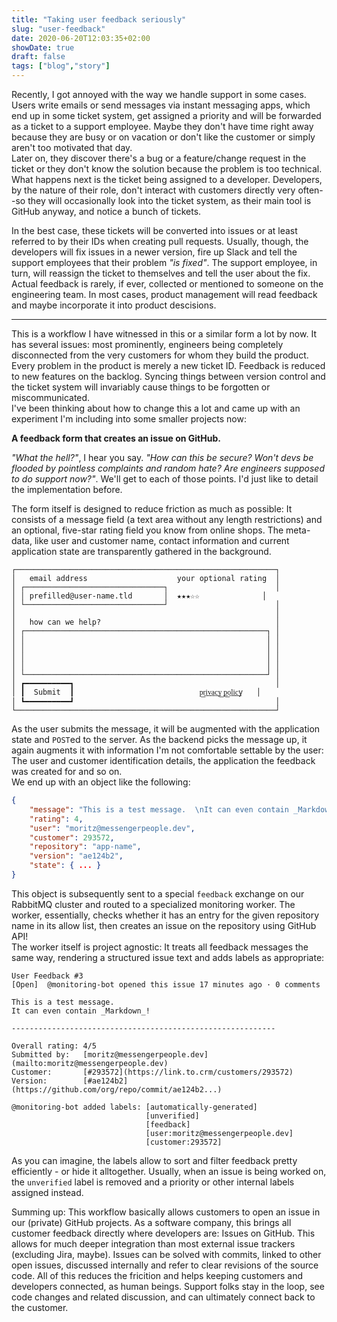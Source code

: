 ```yaml
---
title: "Taking user feedback seriously"
slug: "user-feedback"
date: 2020-06-20T12:03:35+02:00
showDate: true
draft: false
tags: ["blog","story"]
---
```


Recently, I got annoyed with the way we handle support in some cases. Users write emails or send messages via instant messaging apps, which end up in some ticket
system, get assigned a priority and will be forwarded as a ticket to a support employee. Maybe they don't have time right away because they are busy or on vacation 
or don't like the customer or simply aren't too motivated that day.  
Later on, they discover there's a bug or a feature/change request in the ticket or they don't know the solution because the problem is too technical. What happens 
next is the ticket being assigned to a developer. Developers, by the nature of their role, don't interact with customers directly very often--so they will 
occasionally look into the ticket system, as their main tool is GitHub anyway, and notice a bunch of tickets.

In the best case, these tickets will be converted into issues or at least referred to by their IDs when creating pull requests. Usually, though, the developers will
fix issues in a newer version, fire up Slack and tell the support employees that their problem _"is fixed"_. The support employee, in turn, will reassign the ticket
to themselves and tell the user about the fix.  
Actual feedback is rarely, if ever, collected or mentioned to someone on the engineering team. In most cases, product management will read feedback and maybe 
incorporate it into product descisions.

-----

This is a workflow I have witnessed in this or a similar form a lot by now. It has several issues: most prominently, engineers being completely disconnected from 
the very customers for whom they build the product. Every problem in the product is merely a new ticket ID. Feedback is reduced to new features on the backlog. 
Syncing things between version control and the ticket system will invariably cause things to be forgotten or miscommunicated.  
I've been thinking about how to change this a lot and came up with an experiment I'm including into some smaller projects now:

**A feedback form that creates an issue on GitHub.**

_"What the hell?"_, I hear you say. _"How can this be secure? Won't devs be flooded by pointless complaints and random hate? Are engineers supposed to do support 
now?"_. We'll get to each of those points. I'd just like to detail the implementation before.

The form itself is designed to reduce friction as much as possible: It consists of a message field (a text area without any length restrictions) and an optional,
five-star rating field you know from online shops. The meta-data, like user and customer name, contact information and current application state are transparently
gathered in the background.  

```
┌──────────────────────────────────────────────────────────┐
│   email address                    your optional rating  │
│ ┌───────────────────────────────┐                        │
│ │ prefilled@user-name.tld       │  ★★★☆☆              │
│ └───────────────────────────────┘                        │
│                                                          │
│   how can we help?                                       │
│ ┌──────────────────────────────────────────────────────┐ │
│ │                                                      │ │
│ │                                                      │ │
│ │                                                      │ │
│ │                                                      │ │
│ └──────────────────────────────────────────────────────┘ │
│ ┏━━━━━━━━━━┓                                             │
│ ┃  Submit  ┃                            p͟r͟i͟v͟a͟c͟y͟ ͟p͟o͟l͟i͟c͟y   │
│ ┗━━━━━━━━━━┛                                             │
└──────────────────────────────────────────────────────────┘
```

As the user submits the message, it will be augmented with the application state and `POST`ed to the server. As the backend picks the message up, it again augments
it with information I'm not comfortable settable by the user: The user and customer identification details, the application the feedback was created for and 
so on.  
We end up with an object like the following:
```json
{
    "message": "This is a test message.  \nIt can even contain _Markdown_!",
    "rating": 4,
    "user": "moritz@messengerpeople.dev",
    "customer": 293572,
    "repository": "app-name",
    "version": "ae124b2",
    "state": { ... }
}
```

This object is subsequently sent to a special `feedback` exchange on our RabbitMQ cluster and routed to a specialized monitoring worker. The worker, essentially, 
checks whether it has an entry for the given repository name in its allow list, then creates an issue on the repository using GitHub API!  
The worker itself is project agnostic: It treats all feedback messages the same way, rendering a structured issue text and adds labels as appropriate:

```
User Feedback #3
[Open]  @monitoring-bot opened this issue 17 minutes ago · 0 comments

This is a test message.  
It can even contain _Markdown_!

-----------------------------------------------------------

Overall rating: 4/5
Submitted by:   [moritz@messengerpeople.dev](mailto:moritz@messengerpeople.dev)
Customer:       [#293572](https://link.to.crm/customers/293572)
Version:        [#ae124b2](https://github.com/org/repo/commit/ae124b2...)

@monitoring-bot added labels: [automatically-generated] 
                              [unverified]
                              [feedback]
                              [user:moritz@messengerpeople.dev]
                              [customer:293572]
```

As you can imagine, the labels allow to sort and filter feedback pretty efficiently - or hide it alltogether. Usually, when an issue is being worked on, the
`unverified` label is removed and a priority or other internal labels assigned instead. 

Summing up: This workflow basically allows customers to open an issue in our (private) GitHub projects. As a software company, this brings all customer feedback
directly where developers are: Issues on GitHub. This allows for much deeper integration than most external issue trackers (excluding Jira, maybe). Issues can be
solved with commits, linked to other open issues, discussed internally and refer to clear revisions of the source code. All of this reduces the fricition and helps
keeping customers and developers connected, as human beings. Support folks stay in the loop, see code changes and related discussion, and can ultimately connect 
back to the customer.
